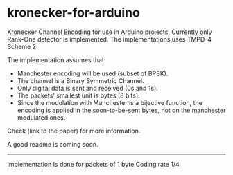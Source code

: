 # kronecker-for-arduino
Kronecker Channel Encoding for use in Arduino projects. Currently only Rank-One detector is implemented.
The implementations uses TMPD-4 Scheme 2 

The implementation assumes that:
- Manchester encoding will be used (subset of BPSK).
- The channel is a Binary Symmetric Channel.
- Only digital data is sent and received (0s and 1s).
- The packets' smallest unit is bytes (8 bits).
- Since the modulation with Manchester is a bijective function, the encoding is applied in the soon-to-be-sent bytes, not on the manchester modulated ones.

Check (link to the paper) for more information.

A good readme is coming soon.


-----
Implementation is done for packets of 1 byte
Coding rate 1/4